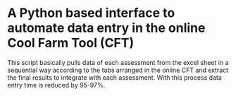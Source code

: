 # A Python based interface to automate data entry in the online Cool Farm Tool (CFT)
This script basically pulls data of each assessment from the excel sheet in a sequential way according to the tabs arranged in the online CFT
and extract the final results to integrate with each assessment. With this process data entry time is reduced by 95-97%. 
